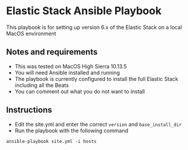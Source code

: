 # Elastic Stack Ansible Playbook
 
This playbook is for setting up version 6.x of the Elastic Stack on a local MacOS environment   

## Notes and requirements

 - This was tested on MacOS High Sierra 10.13.5
 - You will need Ansible installed and running
 - The playbook is currently configured to install the full Elastic Stack including all the Beats
 - You can comment out what you do not want to install
 
 ## Instructions
 - Edit the site.yml and enter the correct `version` and `base_install_dir`
 - Run the playbook with the following command

 `ansible-playbook site.yml -i hosts`
 
